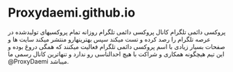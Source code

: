 # Proxydaemi.github.io
پروکسی دائمی تلگرام 
کانال پروکسی دائمی تلگرام روزانه تمام پروکسیهای تولیدشده در عرصه تلگرام را رصد کرده و تست میکند سپس بهترینهارو منتشر میکند سایت ها و صفحات بسیار زیادی با اسم پروکسی دائمی تلگرام فعالیت میکنند که همگی دروغ بوده و این تیم هیچگونه همکاری و شراکت با هیچ احدالناسی رو ندارد و تنهاترین کانال رسمی ما @ProxyDaemi میباشد.
